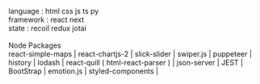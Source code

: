 
<div>
language : html css js ts py <br/>
framework : react next<br/>
state : recoil redux jotai <br/><br/>
Node Packages  <br/>
react-simple-maps | 
react-chartjs-2 |
slick-slider |
swiper.js |
puppeteer |
history |
lodash |
react-quill ( html-react-parser ) |
json-server |
JEST  |
BootStrap |
emotion.js |
styled-components |
<div/>
